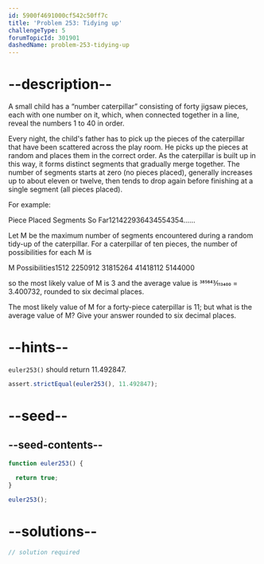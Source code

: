 ```yaml
---
id: 5900f4691000cf542c50ff7c
title: 'Problem 253: Tidying up'
challengeType: 5
forumTopicId: 301901
dashedName: problem-253-tidying-up
---
```


# --description--

A small child has a “number caterpillar” consisting of forty jigsaw pieces, each with one number on it, which, when connected together in a line, reveal the numbers 1 to 40 in order.

Every night, the child's father has to pick up the pieces of the caterpillar that have been scattered across the play room. He picks up the pieces at random and places them in the correct order. As the caterpillar is built up in this way, it forms distinct segments that gradually merge together. The number of segments starts at zero (no pieces placed), generally increases up to about eleven or twelve, then tends to drop again before finishing at a single segment (all pieces placed).

For example:

Piece Placed Segments So Far121422936434554354……

Let M be the maximum number of segments encountered during a random tidy-up of the caterpillar. For a caterpillar of ten pieces, the number of possibilities for each M is

M Possibilities1512 2250912 31815264 41418112 5144000

so the most likely value of M is 3 and the average value is 385643⁄113400 = 3.400732, rounded to six decimal places.

The most likely value of M for a forty-piece caterpillar is 11; but what is the average value of M? Give your answer rounded to six decimal places.

# --hints--

`euler253()` should return 11.492847.

```js
assert.strictEqual(euler253(), 11.492847);
```

# --seed--

## --seed-contents--

```js
function euler253() {

  return true;
}

euler253();
```

# --solutions--

```js
// solution required
```
